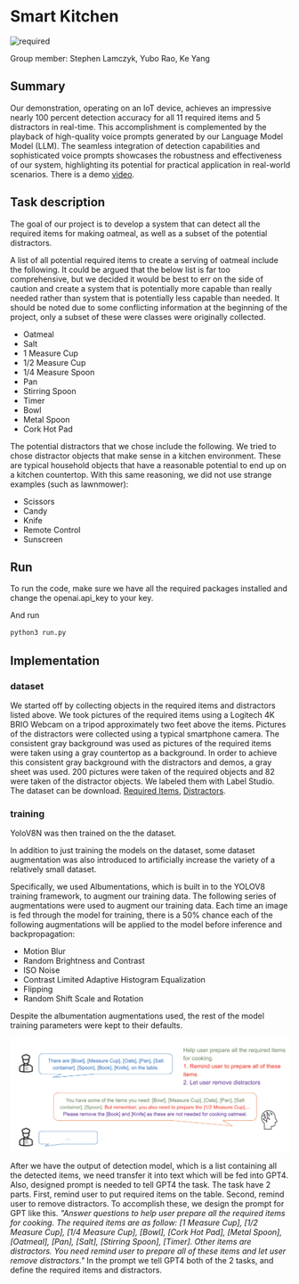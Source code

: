 # Smart Kitchen

![required](img/required.png)

Group member:  Stephen Lamczyk, Yubo Rao, Ke Yang

## Summary

Our demonstration, operating on an IoT device, achieves an impressive nearly 100 percent detection accuracy for all 11 required items and 5 distractors in real-time. This accomplishment is complemented by the playback of high-quality voice prompts generated by our Language Model Model (LLM). The seamless integration of detection capabilities and sophisticated voice prompts showcases the robustness and effectiveness of our system, highlighting its potential for practical application in real-world scenarios. There is a demo [video](https://drive.google.com/file/d/1aykLnRcrABxYUrV20N9WsVBGN4f_OEQX/view?usp=drive_link).

## Task description

The goal of our project is to develop a system that can detect all the required items for making oatmeal, as well as a subset of the potential distractors. 

A list of all potential required items to create a serving of oatmeal include the following. It could be argued that the below list is far too comprehensive, but we decided it would be best to err on the side of caution and create a system that is potentially more capable than really needed rather than system that is potentially less capable than needed. It should be noted due to some conflicting information at the beginning of the project, only a subset of these were classes were originally collected. 

- Oatmeal
- Salt
- 1 Measure Cup
- 1/2 Measure Cup
- 1/4 Measure Spoon
- Pan
- Stirring Spoon
- Timer
- Bowl
- Metal Spoon
- Cork Hot Pad

The potential distractors that we chose include the following. We tried to chose distractor objects that make sense in a kitchen environment. These are typical household objects that have a reasonable potential to end up on a kitchen countertop. With this same reasoning, we did not use strange examples (such as lawnmower):

- Scissors
- Candy
- Knife
- Remote Control
- Sunscreen

## Run

To run the code, make sure we have all the required packages installed and change the openai.api_key to your key.

And run

```bash
python3 run.py
```

## Implementation

### dataset

We started off by collecting objects in the required items  and distractors listed above. We took pictures of the required items using a Logitech 4K BRIO Webcam on a tripod approximately two feet above the items. Pictures of the distractors were collected using a typical smartphone camera. The consistent gray background was used as pictures of the required items were taken using a gray countertop as a background. In order to achieve this consistent gray background with the distractors and demos, a gray sheet was used. 200 pictures were taken of the required objects and 82 were taken of the distractor objects. We labeled them with Label Studio. The dataset can be download. [Required Items](https://drive.google.com/file/d/1rtFo1KAQLy7AqaDAKMnlFTKG9T3EDJtg/view?usp=drive_link), [Distractors](https://drive.google.com/file/d/18SGq0yEWHV27qXLHGcJM1OXXTiOm3gSg/view?usp=sharing).

### training

YoloV8N was then trained on the the dataset.

In addition to just training the models on the dataset, some dataset augmentation was also introduced to artificially increase the variety of a relatively small dataset.

Specifically, we used Albumentations, which is built in to the YOLOV8 training framework, to augment our training data. The following series of augmentations were used to augment our training data. Each time an image is fed through the model for training, there is a 50% chance each of the following augmentations will be applied to the model before inference and backpropagation:

- Motion Blur
- Random Brightness and Contrast
- ISO Noise
- Contrast Limited Adaptive Histogram Equalization
- Flipping
- Random Shift Scale and Rotation

Despite the albumentation augmentations used, the rest of the model training parameters were kept to their defaults.

![GPT](img/GPT.png)

After we have the output of detection model, which is a list containing all the detected items, we need transfer it into text which will be fed into GPT4. Also, designed prompt is needed to tell GPT4 the task. The task have 2 parts. First, remind user to put required items on the table. Second, remind user to remove distractors. To accomplish these, we design the prompt for GPT like this. *"Answer questions to help user prepare all the required items for cooking. The required items are as follow: [1 Measure Cup], [1/2 Measure Cup], [1/4 Measure Cup], [Bowl], [Cork Hot Pad],  [Metal Spoon], [Oatmeal], [Pan], [Salt], [Stirring Spoon], [Timer]. Other items are distractors. You need remind user to prepare all of these items and let user remove distractors."* In the prompt we tell GPT4 both of the 2 tasks, and define the required items and distractors. 

